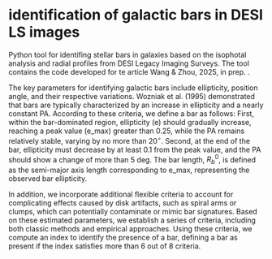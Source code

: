 # identification of galactic bars in DESI LS images
Python tool for identifing stellar bars in galaxies based on the isophotal analysis and radial profiles from DESI Legacy Imaging Surveys. The tool contains the code developed for te article Wang & Zhou, 2025, in prep. .

The key parameters for identifying galactic bars include ellipticity, position angle, and their respective variations. Wozniak et al. (1995) demonstrated that bars are typically characterized by an increase in ellipticity and a nearly constant PA.  According to these criteria, we define a bar as follows: First, within the bar-dominated region, ellipticity (e) should gradually increase, reaching a peak value (e_max) greater than 0.25, while the PA remains relatively stable, varying by no more than $20^{\circ}$. Second, at the end of the bar, ellipticity must decrease by at least 0.1 from the peak value, and the PA should show a change of more than 5 deg. The bar length, $R_{b}^0$, is defined as the semi-major axis length corresponding to e_max, representing the observed bar ellipticity.

In addition, we incorporate additional flexible criteria to account for complicating effects caused by disk artifacts, such as spiral arms or clumps, which can potentially contaminate or mimic bar signatures. Based on these estimated parameters, we establish a series of criteria, including both classic methods and empirical approaches. Using these criteria, we compute an index to identify the presence of a bar, defining a bar as present if the index satisfies more than 6 out of 8 criteria. 

